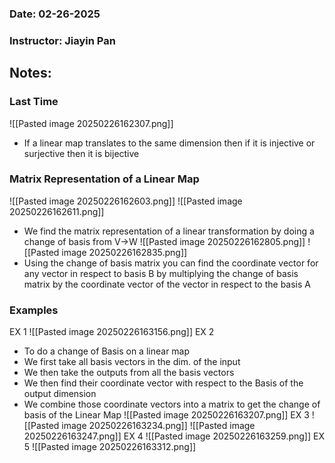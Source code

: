 ### Date: 02-26-2025
### Instructor: Jiayin Pan


## Notes:

### Last Time
![[Pasted image 20250226162307.png]]
- If a linear map translates to the same dimension then if it is injective or surjective then it is bijective

### Matrix Representation of a Linear Map
![[Pasted image 20250226162603.png]]
![[Pasted image 20250226162611.png]]
- We find the matrix representation of a linear transformation by doing a change of basis from 
  V->W
![[Pasted image 20250226162805.png]]
![[Pasted image 20250226162835.png]]
- Using the change of basis matrix you can find the coordinate vector for any vector in respect to basis B by multiplying the change of basis matrix by the coordinate vector of the vector in respect to the basis A

### Examples
EX 1
![[Pasted image 20250226163156.png]]
EX 2
- To do a change of Basis on a linear map
- We first take all basis vectors in the dim. of the input 
- We then take the outputs from all the basis vectors
- We then find their coordinate vector with respect to the Basis of the output dimension
- We combine those coordinate vectors into a matrix to get the change of basis of the Linear Map
![[Pasted image 20250226163207.png]]
EX 3
![[Pasted image 20250226163234.png]]
![[Pasted image 20250226163247.png]]
EX 4
![[Pasted image 20250226163259.png]]
EX 5
![[Pasted image 20250226163312.png]]